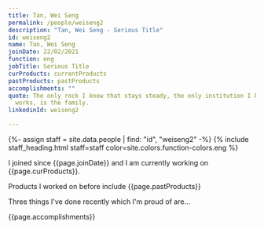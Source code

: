 ```yaml
---
title: Tan, Wei Seng
permalink: /people/weiseng2
description: "Tan, Wei Seng - Serious Title"
id: weiseng2
name: Tan, Wei Seng
joinDate: 22/02/2021
function: eng
jobTitle: Serious Title
curProducts: currentProducts
pastProducts: pastProducts
accomplishments: ""
quote: The only rock I know that stays steady, the only institution I know that
  works, is the family.
linkedinId: weiseng2

---
```


{%- assign staff = site.data.people | find: "id", "weiseng2" -%}
{% include staff_heading.html staff=staff color=site.colors.function-colors.eng %}

<p>I joined since {{page.joinDate}} and I am currently working on {{page.curProducts}}.</p>

<p>Products I worked on before include {{page.pastProducts}}</p>

<p>Three things I've done recently which I'm proud of are...</p>
{{page.accomplishments}}
